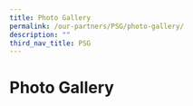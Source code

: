 ```yaml
---
title: Photo Gallery
permalink: /our-partners/PSG/photo-gallery/
description: ""
third_nav_title: PSG
---
```

# **Photo Gallery**

